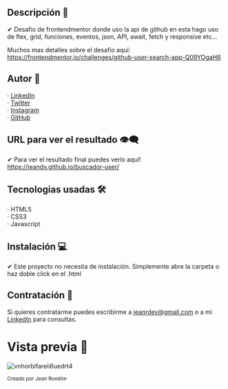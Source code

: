 ## Descripción 💬

✔ Desafio de frontendmentor donde uso la api de github en esta hago uso de flex, grid, funciones, eventos, json, API, await, fetch y responsive etc...
  
  Muchos mas detalles sobre el desafio aquí: https://frontendmentor.io/challenges/github-user-search-app-Q09YOgaH6

## Autor 🤠

· [LinkedIn](https://www.linkedin.com/in/jeandv/) <br>
· [Twitter](https://www.twitter.com/r4yb4/) <br>
· [Instagram](https://www.instagram.com/jnxrn/) <br>
· [GitHub](https://github.com/jeandv/) 

## URL para ver el resultado 👁‍🗨

✔ Para ver el resultado final puedes verlo aquí! https://jeandv.github.io/buscador-user/

## Tecnologias usadas 🛠️

· HTML5 <br>
· CSS3 <br>
· Javascript <br>

## Instalación 💻

✔ Este proyecto no necesita de instalación. Simplemente abre la carpeta o haz doble click en el .html

## Contratación 📧

Si quieres contratarme puedes escribirme a jeanrdev@gmail.com o a mi [LinkedIn](https://www.linkedin.com/in/jeandv/) para consultas.

# Vista previa 🔎

![vnhorbifareii6uedrt4](https://user-images.githubusercontent.com/90219458/153733566-8c367b36-7f3c-494d-a93a-c52f8eb64b1c.jpg)

<small>Creado por Jean Rondón</small>

